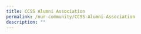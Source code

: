 ```yaml
---
title: CCSS Alumni Association
permalink: /our-community/CCSS-Alumni-Association
description: ""
---
```

